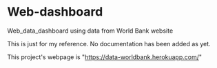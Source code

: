 # Web-dashboard
Web_data_dashboard using data from World Bank website

This is just for my reference. No documentation has been added as yet.

This project's webpage is "https://data-worldbank.herokuapp.com/"
